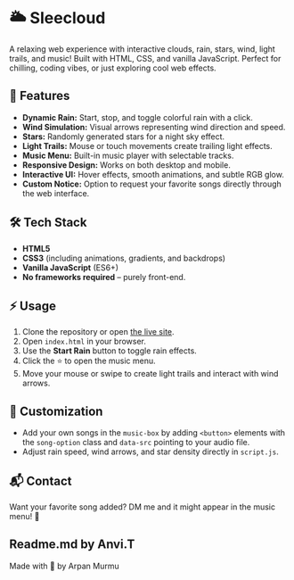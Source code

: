 # 🌥️ Sleecloud

A relaxing web experience with interactive clouds, rain, stars, wind, light trails, and music! Built with HTML, CSS, and vanilla JavaScript. Perfect for chilling, coding vibes, or just exploring cool web effects.  

## 🎵 Features
- **Dynamic Rain:** Start, stop, and toggle colorful rain with a click.
- **Wind Simulation:** Visual arrows representing wind direction and speed.
- **Stars:** Randomly generated stars for a night sky effect.
- **Light Trails:** Mouse or touch movements create trailing light effects.
- **Music Menu:** Built-in music player with selectable tracks.
- **Responsive Design:** Works on both desktop and mobile.
- **Interactive UI:** Hover effects, smooth animations, and subtle RGB glow.
- **Custom Notice:** Option to request your favorite songs directly through the web interface.

## 🛠️ Tech Stack
- **HTML5**
- **CSS3** (including animations, gradients, and backdrops)
- **Vanilla JavaScript** (ES6+)
- **No frameworks required** – purely front-end.

## ⚡ Usage
1. Clone the repository or open [the live site](https://arpacode.github.io/Sleecloud/).
2. Open `index.html` in your browser.
3. Use the **Start Rain** button to toggle rain effects.
4. Click the ⭐ to open the music menu.
5. Move your mouse or swipe to create light trails and interact with wind arrows.

## 🎨 Customization
- Add your own songs in the `music-box` by adding `<button>` elements with the `song-option` class and `data-src` pointing to your audio file.
- Adjust rain speed, wind arrows, and star density directly in `script.js`.

## 📬 Contact
Want your favorite song added? DM me and it might appear in the music menu! 💌

## Readme.md by Anvi.T

Made with 💖 by Arpan Murmu